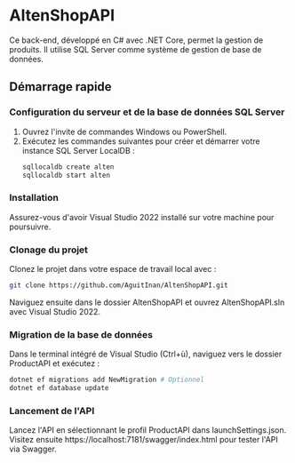 # AltenShopAPI

Ce back-end, développé en C# avec .NET Core, permet la gestion de produits. Il utilise SQL Server comme système de gestion de base de données.

## Démarrage rapide

### Configuration du serveur et de la base de données SQL Server

1. Ouvrez l'invite de commandes Windows ou PowerShell.
2. Exécutez les commandes suivantes pour créer et démarrer votre instance SQL Server LocalDB :
    ```bash
    sqllocaldb create alten
    sqllocaldb start alten
    ```

### Installation

Assurez-vous d'avoir Visual Studio 2022 installé sur votre machine pour poursuivre.

### Clonage du projet

Clonez le projet dans votre espace de travail local avec :

```bash
git clone https://github.com/AguitInan/AltenShopAPI.git
```

Naviguez ensuite dans le dossier AltenShopAPI et ouvrez AltenShopAPI.sln avec Visual Studio 2022.

### Migration de la base de données

Dans le terminal intégré de Visual Studio (Ctrl+ù), naviguez vers le dossier ProductAPI et exécutez :

```bash
dotnet ef migrations add NewMigration # Optionnel
dotnet ef database update
```

### Lancement de l'API

Lancez l'API en sélectionnant le profil ProductAPI dans launchSettings.json. Visitez ensuite https://localhost:7181/swagger/index.html pour tester l'API via Swagger.
